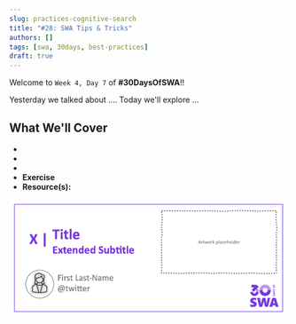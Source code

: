 ```yaml
---
slug: practices-cognitive-search
title: "#28: SWA Tips & Tricks"
authors: []
tags: [swa, 30days, best-practices]
draft: true 
---
```


Welcome to `Week 4, Day 7` of **#30DaysOfSWA**!! 

Yesterday we talked about .... Today we'll explore ...


## What We'll Cover
 * 
 * 
 * 
 * **Exercise** 
 * **Resource(s):** 

![](../static/img/series/banner.png)
